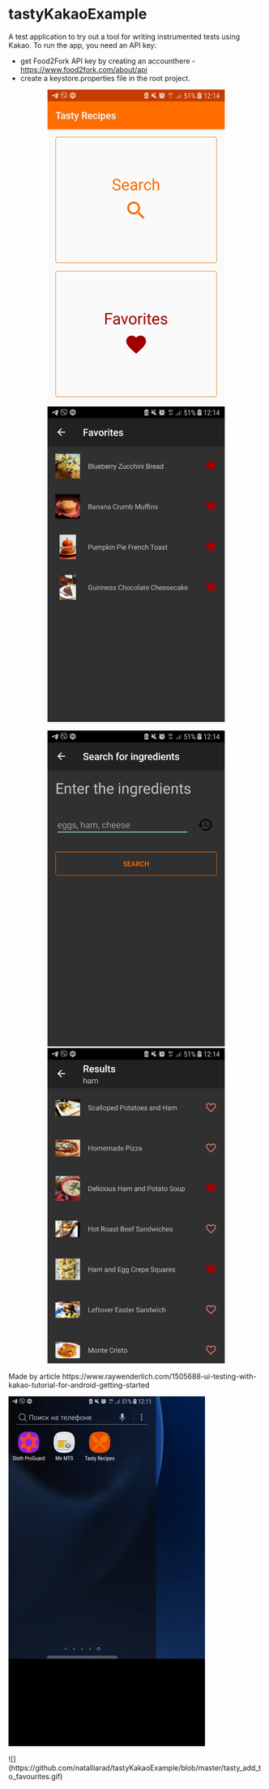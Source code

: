 # tastyKakaoExample
A test application to try out a tool for writing instrumented tests using Kakao.
To run the app, you need an API key:
  - get Food2Fork API key by creating an accounthere - https://www.food2fork.com/about/api
  - create a keystore.properties file in the root project.
<p align="center">
  <img padding="24px" src="https://github.com/natalliarad/tastyKakaoExample/blob/master/tasty_2.jpg" width="350"/>
  <img padding="24px" src="https://github.com/natalliarad/tastyKakaoExample/blob/master/tasty_1.jpg" width="350"/>
<p>
<p align="center">
  <img padding="24px" src="https://github.com/natalliarad/tastyKakaoExample/blob/master/tasty_3.jpg" width="350"/>
  <img padding="24px" src="https://github.com/natalliarad/tastyKakaoExample/blob/master/tasty_4.jpg" width="350"/>
<p>
Made by article https://www.raywenderlich.com/1505688-ui-testing-with-kakao-tutorial-for-android-getting-started

![](https://github.com/natalliarad/tastyKakaoExample/blob/master/tasty_search.gif)
<p></p>
![](https://github.com/natalliarad/tastyKakaoExample/blob/master/tasty_add_to_favourites.gif)
